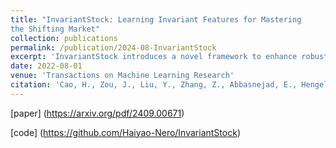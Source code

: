 ```yaml
---
title: "InvariantStock: Learning Invariant Features for Mastering
the Shifting Market"
collection: publications
permalink: /publication/2024-08-InvariantStock
excerpt: 'InvariantStock introduces a novel framework to enhance robustness against market distribution shifts by learning invariant features across environments, delivering superior stock return predictions and outperforming baselines in dynamic markets.'
date: 2022-08-01
venue: 'Transactions on Machine Learning Research'
citation: 'Cao, H., Zou, J., Liu, Y., Zhang, Z., Abbasnejad, E., Hengel, A.V.D. and Shi, J.Q., 2024. InvariantStock: Learning Invariant Features for Mastering the Shifting Market. arXiv preprint arXiv:2409.00671.'
---
```


[paper] (https://arxiv.org/pdf/2409.00671)

[code] (https://github.com/Haiyao-Nero/InvariantStock)
